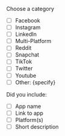 Choose a category

- [ ] Facebook
- [ ] Instagram 
- [ ] LinkedIn 
- [ ] Multi-Platform
- [ ] Reddit 
- [ ] Snapchat  
- [ ] TikTok 
- [ ] Twitter 
- [ ] Youtube
- [ ] Other: {specify}

Did you include:

- [ ] App name
- [ ] Link to app
- [ ] Platform(s)
- [ ] Short description
